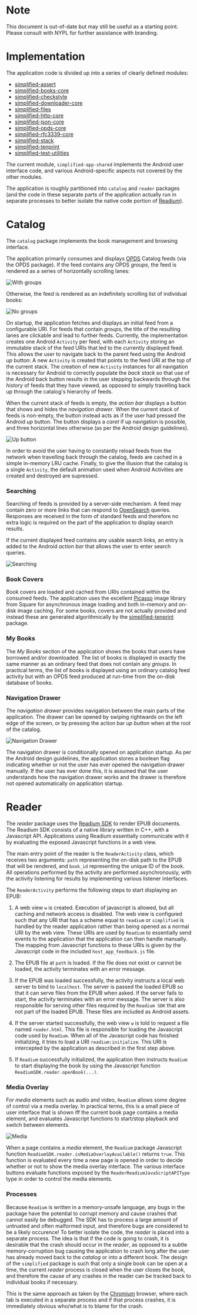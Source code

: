 Note
====

This document is out-of-date but may still be useful as a starting point. Please
consult with NYPL for further assistance with branding.

Implementation
==============

The application code is divided up into a series of clearly
defined modules:

  * [simplified-assert](../simplified-assert/README.md)
  * [simplified-books-core](../simplified-books-core/README.md)
  * [simplified-checkstyle](../simplified-checkstyle/README.md)
  * [simplified-downloader-core](../simplified-downloader-core/README.md)
  * [simplified-files](../simplified-files/README.md)
  * [simplified-http-core](../simplified-http-core/README.md)
  * [simplified-json-core](../simplified-json-core/README.md)
  * [simplified-opds-core](../simplified-opds-core/README.md)
  * [simplified-rfc3339-core](../simplified-rfc3339-core/README.md)
  * [simplified-stack](../simplified-stack/README.md)
  * [simplified-tenprint](../simplified-tenprint/README.md)
  * [simplified-test-utilities](../simplified-test-utilities/README.md)

The current module, `simplified-app-shared` implements the Android
user interface code, and various Android-specific aspects not covered
by the other modules.

The application is roughly partitioned into `catalog` and `reader` packages
(and the code in these separate parts of the application actually run
in separate processes to better isolate the native code portion of
[Readium](http://github.com/nypl/readium-sdk)).

Catalog
=======

The `catalog` package implements the book management and browsing interface.

The application primarily consumes and displays [OPDS](http://opds-spec.org/)
Catalog feeds (via the OPDS package). If the feed contains any OPDS
_groups_, the feed is rendered as a series of horizontally scrolling
lanes:

![With groups](src/main/png/groups.png)

Otherwise, the feed is rendered as an indefinitely scrolling list of individual books:

![No groups](src/main/png/no_groups.png)

On startup, the application fetches and displays an initial feed from
a configurable URI. For feeds that contain _groups_, the title of the
resulting lanes are clickable and lead to further feeds. Currently,
the implementation creates one Android `Activity` per feed, with each
`Activity` storing an immutable stack of the feed URIs that led to the
currently displayed feed. This allows the user to navigate back to the
parent feed using the Android _up_ button: A new `Activity` is created
that points to the feed URI at the top of the current stack. The
creation of new `Activity` instances for all navigation is necessary
for Android to correctly populate the _back stack_ so that use of the
Android back button results in the user stepping backwards through
the _history_ of feeds that they have viewed, as opposed to simply
travelling back up through the catalog's hierarchy of feeds.

When the current stack of feeds is empty, the _action bar_ displays a
button that shows and hides the _navigation drawer_. When the current
stack of feeds is non-empty, the button instead acts as if the user
had pressed the Android _up_ button. The button displays a _caret_
if up navigation is possible, and three horizontal lines otherwise
(as per the Android design guidelines).

![Up button](src/main/png/up_button.png)

In order to avoid the user having to constantly reload feeds from the
network when travelling back through the catalog, feeds are cached
in a simple in-memory LRU cache. Finally, to give the illusion that
the catalog is a single `Activity`, the default animation used when
Android Activities are created and destroyed are supressed.

### Searching

Searching of feeds is provided by a server-side mechanism. A feed
may contain zero or more links that can respond to
[OpenSearch](http://www.opensearch.org/Specifications/OpenSearch/1.1)
queries. Responses are received in the form of standard feeds and
therefore no extra logic is required on the part of the application
to display search results.

If the current displayed feed contains any usable search links, an
entry is added to the Android _action bar_ that allows the user to
enter search queries.

![Searching](src/main/png/search.png)

### Book Covers

Book covers are loaded and cached from URIs contained
within the consumed feeds. The application uses the excellent
[Picasso](https://square.github.io/picasso/) image library from Square
for asynchronous image loading and both in-memory and on-disk image
caching. For some books, covers are not actually provided and instead
these are generated algorithmically by the
[simplified-tenprint](../simplified-tenprint/README.md)
package.

### My Books

The _My Books_ section of the application shows the books that users
have borrowed and/or downloaded. The list of books is displayed in
exactly the same manner as an ordinary feed that does not contain any
_groups_. In practical terms, the list of books is displayed using
an ordinary catalog feed activity but with an OPDS feed produced at
run-time from the on-disk database of books.

### Navigation Drawer

The _navigation drawer_ provides navigation between the main parts
of the application. The drawer can be opened by swiping rightwards on
the left edge of the screen, or by pressing the action bar _up button_
when at the root of the catalog.

![Navigation Drawer](src/main/png/drawer.png)

The navigation drawer is conditionally opened on application
startup. As per the Android design guidelines, the application stores
a boolean flag indicating whether or not the user has ever opened
the navigation drawer manually. If the user has ever done this, it
is assumed that the user understands how the navigation drawer works
and the drawer is therefore not opened automatically on application
startup.

Reader
======

The _reader_ package uses the [Readium SDK](http://github.com/nypl/readium-sdk)
to render EPUB documents. The Readium SDK consists of a native library
written in C++, with a Javascript API. Applications using Readium
essentially communicate with it by evaluating the exposed Javascript
functions in a web view.

The main entry point of the reader is the `ReaderActivity` class,
which receives two arguments: `path` representing the on-disk path
to the EPUB that will be rendered, and `book_id` representing the
unique ID of the book. All operations performed by the activity are
performed asynchronously, with the activity listening for results by
implementing various listener interfaces.

The `ReaderActivity` performs the following steps to start displaying
an EPUB:

1. A web view `w` is created. Execution of javascript is allowed,
   but all caching and network access is disabled. The web view is
   configured such that any URI that has a scheme equal to `readium`
   or `simplified` is handled by the reader application rather than
   being opened as a normal URI by the web view. These URIs are used by
   `Readium` to essentially send events to the application that the
   application can then handle manually. The mapping from Javascript
   functions to these URIs is given by the Javascript code in the included
   `host_app_feedback.js` file.

2. The EPUB file at `path` is loaded. If the file does not exist or
   cannot be loaded, the activity terminates with an error message.

3. If the EPUB was loaded successfully, the activity instructs a local
   web server to bind to `localhost`. The server is passed the loaded EPUB
   so that it can serve files from the EPUB when asked. If the server
   fails to start, the activity terminates with an error message. The
   server is also responsible for serving other files required by the
   `Readium SDK` that are not part of the loaded EPUB. These files are
   included as Android assets.

4. If the server started successfully, the web view `w` is told
   to request a file named `reader.html`. This file is responsible
   for loading the Javascript code used by `Readium`. When all of the
   Javascript code has finished initializing, it tries to load a URI
   `readium:initialize`. This URI is intercepted by the application as
   described in the first step above.

5. If `Readium` successfully initialized, the application then
   instructs `Readium` to start displaying the book by using the
   Javascript function `ReadiumSDK.reader.openBook(...)`.

### Media Overlay

For _media_ elements such as audio and video, `Readium` allows some
degree of control via a media overlay. In practical terms, this is
a small piece of user interface that is shown iff the current book
page contains a media element, and evaluates Javascript functions to
start/stop playback and switch between elements.

![Media](src/main/png/media_overlay.png)

When a page contains a _media_ element, the `Readium` package
Javascript function `ReadiumSDK.reader.isMediaOverlayAvailable()`
returns `true`. This function is evaluated every time a new page is
opened in order to decide whether or not to show the media overlay
interface. The various interface buttons evaluate functions exposed
by the `ReaderReadiumJavaScriptAPIType` type in order to control the
media elements.

### Processes

Because `Readium` is written in a memory-unsafe language, any bugs in
the package have the potential to corrupt memory and cause crashes that
cannot easily be debugged. The SDK has to process a large amount of
untrusted and often malformed input, and therefore bugs are considered
to be a likely occurence! To better isolate the code, the _reader_ is
placed into a separate process. The idea is that if the code is going
to crash, it is desirable that the crash should occur in the _reader_,
as opposed to a subtle memory-corruption bug causing the application
to crash long after the user has already moved back to the _catalog_ or
into a different book. The design of the `simplified` package is such
that only a single book can be open at a time, the current _reader_
process is closed when the user closes the book, and therefore the
cause of any crashes in the reader can be tracked back to individual
books if necessary.

This is the same approach as taken by the
[Chromium](http://chromium.org/) browser, where each tab is executed
in a separate process and if that process crashes, it is immediately
obvious who/what is to blame for the crash.

